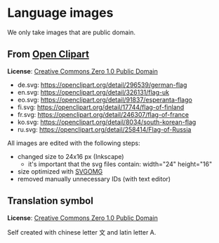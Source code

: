 # Language images

We only take images that are public domain.

## From [Open Clipart](https://openclipart.org/)

**License**: [Creative Commons Zero 1.0 Public Domain](https://openclipart.org/share "Creative Commons Zero 1.0 Public Domain")

- de.svg: <https://openclipart.org/detail/296539/german-flag>
- en.svg: <https://openclipart.org/detail/326131/flag-uk>
- eo.svg: <https://openclipart.org/detail/91837/esperanta-flago>
- fi.svg: <https://openclipart.org/detail/17744/flag-of-finland>
- fr.svg: <https://openclipart.org/detail/246307/flag-of-france>
- ko.svg: <https://openclipart.org/detail/8034/south-korean-flag>
- ru.svg: <https://openclipart.org/detail/258414/Flag-of-Russia>

All images are edited with the following steps:

- changed size to 24x16 px (Inkscape)
  - it's important that the svg files contain: width="24" height="16"
- size optimized with [SVGOMG](https://jakearchibald.github.io/svgomg/)
- removed manually unnecessary IDs (with text editor)

## Translation symbol

**License**: [Creative Commons Zero 1.0 Public Domain](https://openclipart.org/share "Creative Commons Zero 1.0 Public Domain")

Self created with chinese letter 文 and latin letter A.

